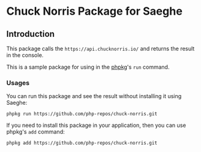 # Chuck Norris Package for Saeghe

## Introduction

This package calls the `https://api.chucknorris.io/` and returns the result in the console.

This is a sample package for using in the [phpkg](https://phpkg.com)'s `run` command.

### Usages

You can run this package and see the result without installing it using Saeghe:

```shell
phpkg run https://github.com/php-repos/chuck-norris.git
```

If you need to install this package in your application, then you can use phpkg's `add` command:

```shell
phpkg add https://github.com/php-repos/chuck-norris.git
```
